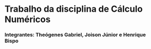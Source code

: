 # Trabalho da disciplina de Cálculo Numéricos
### Integrantes: Theógenes Gabriel, Joison Júnior e Henrique Bispo

